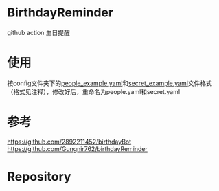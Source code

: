 # BirthdayReminder

github action 生日提醒

# 使用

按config文件夹下的[people_example.yaml](config/people_example.yaml)和[secret_example.yaml](config/secret_example.yaml)文件格式（格式见注释），修改好后，重命名为people.yaml和secret.yaml

# 参考

https://github.com/2892211452/birthdayBot
https://github.com/Gungnir762/birthdayReminder

# Repository
